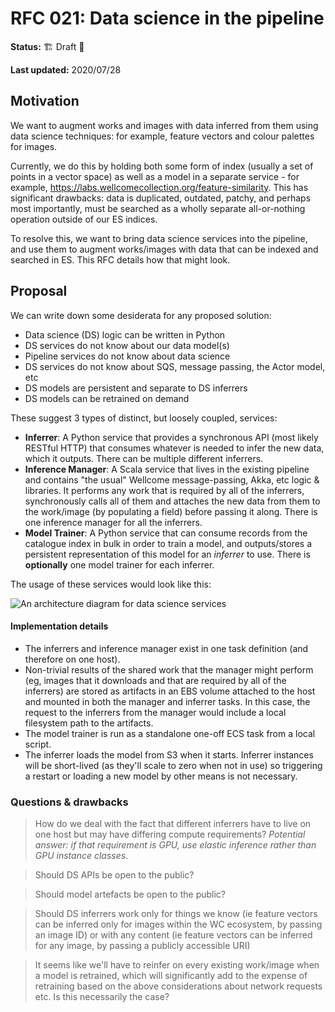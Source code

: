 # RFC 021: Data science in the pipeline

**Status:** 🏗 Draft 🚧

**Last updated:** 2020/07/28

## Motivation

We want to augment works and images with data inferred from them using data science techniques: for example, feature vectors and colour palettes for images.

Currently, we do this by holding both some form of index (usually a set of points in a vector space) as well as a model in a separate service - for example, https://labs.wellcomecollection.org/feature-similarity. This has significant drawbacks: data is duplicated, outdated, patchy, and perhaps most importantly, must be searched as a wholly separate all-or-nothing operation outside of our ES indices.

To resolve this, we want to bring data science services into the pipeline, and use them to augment works/images with data that can be indexed and searched in ES. This RFC details how that might look.

## Proposal

We can write down some desiderata for any proposed solution:

- Data science (DS) logic can be written in Python
- DS services do not know about our data model(s)
- Pipeline services do not know about data science
- DS services do not know about SQS, message passing, the Actor model, etc
- DS models are persistent and separate to DS inferrers
- DS models can be retrained on demand

These suggest 3 types of distinct, but loosely coupled, services:

- **Inferrer**: A Python service that provides a synchronous API (most likely RESTful HTTP) that consumes whatever is needed to infer the new data, which it outputs. There can be multiple different inferrers.
- **Inference Manager**: A Scala service that lives in the existing pipeline and contains "the usual" Wellcome message-passing, Akka, etc logic & libraries. It performs any work that is required by all of the inferrers, synchronously calls all of them and attaches the new data from them to the work/image (by populating a field) before passing it along. There is one inference manager for all the inferrers.
- **Model Trainer**: A Python service that can consume records from the catalogue index in bulk in order to train a model, and outputs/stores a persistent representation of this model for an *inferrer* to use. There is **optionally** one model trainer for each inferrer.

The usage of these services would look like this:

![An architecture diagram for data science services](https://user-images.githubusercontent.com/4429247/88694368-5bde8d00-d0f8-11ea-8d0b-4b1c7687877b.png)

#### Implementation details

- The inferrers and inference manager exist in one task definition (and therefore on one host).
- Non-trivial results of the shared work that the manager might perform (eg, images that it downloads and that are required by all of the inferrers) are stored as artifacts in an EBS volume attached to the host and mounted in both the manager and inferrer tasks. In this case, the request to the inferrers from the manager would include a local filesystem path to the artifacts.
- The model trainer is run as a standalone one-off ECS task from a local script.
- The inferrer loads the model from S3 when it starts. Inferrer instances will be short-lived (as they'll scale to zero when not in use) so triggering a restart or loading a new model by other means is not necessary.

### Questions & drawbacks

> How do we deal with the fact that different inferrers have to live on one host but may have differing compute requirements? *Potential answer: if that requirement is GPU, use elastic inference rather than GPU instance classes*.

> Should DS APIs be open to the public?

> Should model artefacts be open to the public?

> Should DS inferrers work only for things we know (ie feature vectors can be inferred only for images within the WC ecosystem, by passing an image ID) or with any content (ie feature vectors can be inferred for any image, by passing a publicly accessible URI)

> It seems like we'll have to reinfer on every existing work/image when a model is retrained, which will significantly add to the expense of retraining based on the above considerations about network requests etc. Is this necessarily the case?
